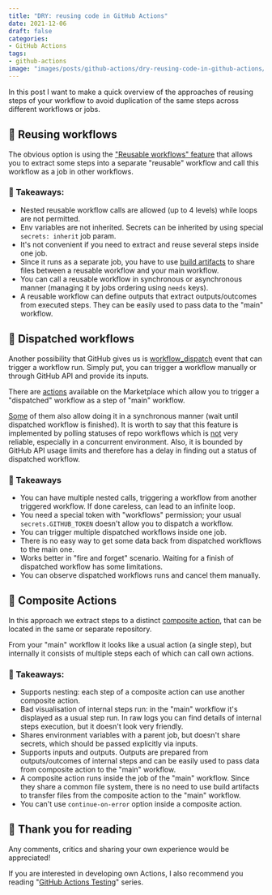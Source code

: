 ```yaml
---
title: "DRY: reusing code in GitHub Actions"
date: 2021-12-06
draft: false
categories:
- GitHub Actions
tags:
- github-actions
image: "images/posts/github-actions/dry-reusing-code-in-github-actions/title.png"
---
```


In this post I want to make a quick overview of the approaches of reusing steps of your workflow to avoid duplication of the same steps across different workflows or jobs.

## 🔸 Reusing workflows

The obvious option is using the ["Reusable workflows" feature](https://docs.github.com/en/actions/using-workflows/reusing-workflows) that allows you to extract some steps into a separate "reusable" workflow and call this workflow as a job in other workflows.

### 🥡 Takeaways:

- Nested reusable workflow calls are allowed (up to 4 levels) while loops are not permitted. 
- Env variables are not inherited. Secrets can be inherited by using special `secrets: inherit` job param.
- It's not convenient if you need to extract and reuse several steps inside one job.
- Since it runs as a separate job, you have to use [build artifacts](https://docs.github.com/en/actions/advanced-guides/storing-workflow-data-as-artifacts) to share files between a reusable workflow and your main workflow.
- You can call a reusable workflow in synchronous or asynchronous manner (managing it by jobs ordering using `needs` keys).
- A reusable workflow can define outputs that extract outputs/outcomes from executed steps. They can be easily used to pass data to the "main" workflow.

## 🔸 Dispatched workflows

Another possibility that GitHub gives us is [workflow_dispatch](https://docs.github.com/en/actions/managing-workflow-runs/manually-running-a-workflow) event that can trigger a workflow run. Simply put, you can trigger a workflow manually or through GitHub API and provide its inputs.

There are [actions](https://github.com/marketplace?type=actions&query=dispatch+workflow+) available on the Marketplace which allow you to trigger a "dispatched" workflow as a step of "main" workflow.

[Some](https://github.com/aurelien-baudet/workflow-dispatch) of them also allow doing it in a synchronous manner (wait until dispatched workflow is finished). It is worth to say that this feature is implemented by polling statuses of repo workflows which is [not](https://github.com/aurelien-baudet/workflow-dispatch/blob/master/src/workflow-handler.ts#L122) very reliable, especially in a concurrent environment. Also, it is bounded by GitHub API usage limits and therefore has a delay in finding out a status of dispatched workflow.

### 🥡 Takeaways

- You can have multiple nested calls, triggering a workflow from another triggered workflow. If done careless, can lead to an infinite loop.
- You need a special token with "workflows" permission; your usual `secrets.GITHUB_TOKEN` doesn't allow you to dispatch a workflow.
- You can trigger multiple dispatched workflows inside one job.
- There is no easy way to get some data back from dispatched workflows to the main one.
- Works better in "fire and forget" scenario. Waiting for a finish of dispatched workflow has some limitations.
- You can observe dispatched workflows runs and cancel them manually.

## 🔸 Composite Actions

In this approach we extract steps to a distinct [composite action](https://docs.github.com/en/actions/creating-actions/creating-a-composite-action), that can be located in the same or separate repository.

From your "main" workflow it looks like a usual action (a single step), but internally it consists of multiple steps each of which can call own actions.

### 🥡 Takeaways:

- Supports nesting: each step of a composite action can use another composite action.
- Bad visualisation of internal steps run: in the "main" workflow it's displayed as a usual step run. In raw logs you can find details of internal steps execution, but it doesn't look very friendly.
- Shares environment variables with a parent job, but doesn't share secrets, which should be passed explicitly via inputs.
- Supports inputs and outputs. Outputs are prepared from outputs/outcomes of internal steps and can be easily used  to pass data from composite action to the "main" workflow.
- A composite action runs inside the job of the "main" workflow. Since they share a common file system, there is no need to use build artifacts to transfer files from the composite action to the "main" workflow.
- You can't use `continue-on-error` option inside a composite action.

## 👏 Thank you for reading

Any comments, critics and sharing your own experience would be appreciated!

If you are interested in developing own Actions, I also recommend you reading "[GitHub Actions Testing](./testing/1-testing-of-github-actions-intro.md)" series.
